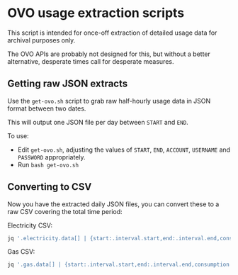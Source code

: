 # OVO usage extraction scripts

This script is intended for once-off extraction of detailed usage data for archival purposes only.  

The OVO APIs are probably not designed for this, but without a better alternative, desperate times call for desperate measures.

## Getting raw JSON extracts

Use the `get-ovo.sh` script to grab raw half-hourly usage data in JSON format between two dates.  

This will output one JSON file per day between `START` and `END`.

To use:
* Edit `get-ovo.sh`, adjusting the values of `START`, `END`, `ACCOUNT`, `USERNAME` and `PASSWORD` appropriately.
* Run `bash get-ovo.sh`


## Converting to CSV

Now you have the extracted daily JSON files, you can convert these to a raw CSV covering the total time period:

Electricity CSV:
```sh
jq '.electricity.data[] | {start:.interval.start,end:.interval.end,consumption:.consumption} | join(",")' -r *.json > electricity.csv
```

Gas CSV:
```sh
jq '.gas.data[] | {start:.interval.start,end:.interval.end,consumption:.consumption} | join(",")' -r *.json > gas.csv
```
